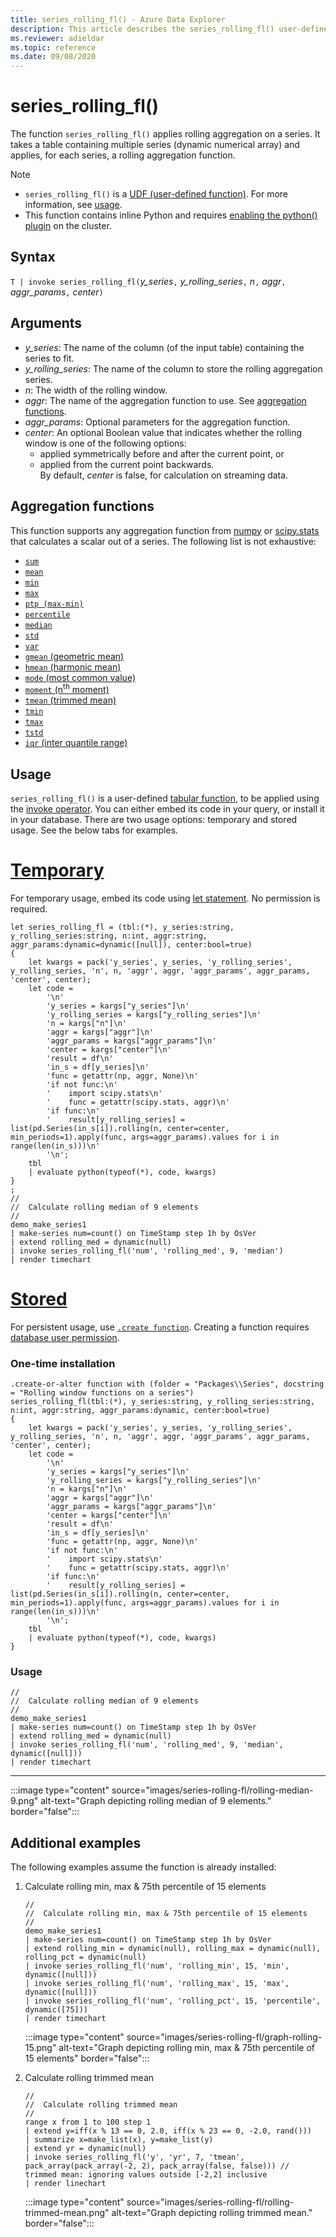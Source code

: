 ```yaml
---
title: series_rolling_fl() - Azure Data Explorer
description: This article describes the series_rolling_fl() user-defined function in Azure Data Explorer.
ms.reviewer: adieldar
ms.topic: reference
ms.date: 09/08/2020
---
```

# series_rolling_fl()


The function `series_rolling_fl()` applies rolling aggregation on a series. It takes a table containing multiple series (dynamic numerical array) and applies, for each series, a rolling aggregation function.

> [!NOTE]
> * `series_rolling_fl()` is a [UDF (user-defined function)](../query/functions/user-defined-functions.md). For more information, see [usage](#usage).
> * This function contains inline Python and requires [enabling the python() plugin](../query/pythonplugin.md#enable-the-plugin) on the cluster.

## Syntax

`T | invoke series_rolling_fl(`*y_series*`,` *y_rolling_series*`,` *n*`,` *aggr*`,` *aggr_params*`,` *center*`)`

## Arguments

* *y_series*: The name of the column (of the input table) containing the series to fit.
* *y_rolling_series*: The name of the column to store the rolling aggregation series.
* *n*: The width of the rolling window.
* *aggr*: The name of the aggregation function to use. See [aggregation functions](#aggregation-functions).
* *aggr_params*: Optional parameters for the aggregation function.
* *center*: An optional Boolean value that indicates whether the rolling window is one of the following options:
    * applied symmetrically before and after the current point, or 
    * applied from the current point backwards. <br>
    By default, *center* is false, for calculation on streaming data.

## Aggregation functions

This function supports any aggregation function from [numpy](https://numpy.org/) or [scipy.stats](https://docs.scipy.org/doc/scipy/reference/stats.html#module-scipy.stats) that calculates a scalar out of a series. The following list is not exhaustive:

* [`sum`](https://numpy.org/doc/stable/reference/generated/numpy.sum.html#numpy.sum) 
* [`mean`](https://numpy.org/doc/stable/reference/generated/numpy.mean.html?highlight=mean#numpy.mean)
* [`min`](https://numpy.org/doc/stable/reference/generated/numpy.amin.html#numpy.amin)
* [`max`](https://numpy.org/doc/stable/reference/generated/numpy.amax.html)
* [`ptp (max-min)`](https://numpy.org/doc/stable/reference/generated/numpy.ptp.html)
* [`percentile`](https://numpy.org/doc/stable/reference/generated/numpy.percentile.html)
* [`median`](https://numpy.org/doc/stable/reference/generated/numpy.median.html)
* [`std`](https://numpy.org/doc/stable/reference/generated/numpy.std.html)
* [`var`](https://numpy.org/doc/stable/reference/generated/numpy.var.html)
* [`gmean` (geometric mean)](https://docs.scipy.org/doc/scipy/reference/generated/scipy.stats.gmean.html)
* [`hmean` (harmonic mean)](https://docs.scipy.org/doc/scipy/reference/generated/scipy.stats.hmean.html)
* [`mode` (most common value)](https://docs.scipy.org/doc/scipy/reference/generated/scipy.stats.mode.html)
* [`moment` (n<sup>th</sup> moment)](https://docs.scipy.org/doc/scipy/reference/generated/scipy.stats.moment.html)
* [`tmean` (trimmed mean)](https://docs.scipy.org/doc/scipy/reference/generated/scipy.stats.tmean.html)
* [`tmin`](https://docs.scipy.org/doc/scipy/reference/generated/scipy.stats.tmin.html) 
* [`tmax`](https://docs.scipy.org/doc/scipy/reference/generated/scipy.stats.tmax.html)
* [`tstd`](https://docs.scipy.org/doc/scipy/reference/generated/scipy.stats.tstd.html)
* [`iqr` (inter quantile range)](https://docs.scipy.org/doc/scipy/reference/generated/scipy.stats.iqr.html) 

## Usage

`series_rolling_fl()` is a user-defined [tabular function](../query/functions/user-defined-functions.md#tabular-function), to be applied using the [invoke operator](../query/invokeoperator.md). You can either embed its code in your query, or install it in your database. There are two usage options: temporary and stored usage. See the below tabs for examples.

# [Temporary](#tab/temporary)

For temporary usage, embed its code using [let statement](../query/letstatement.md). No permission is required.

<!-- csl: https://help.kusto.windows.net/Samples -->
```kusto
let series_rolling_fl = (tbl:(*), y_series:string, y_rolling_series:string, n:int, aggr:string, aggr_params:dynamic=dynamic([null]), center:bool=true)
{
    let kwargs = pack('y_series', y_series, 'y_rolling_series', y_rolling_series, 'n', n, 'aggr', aggr, 'aggr_params', aggr_params, 'center', center);
    let code =
        '\n'
        'y_series = kargs["y_series"]\n'
        'y_rolling_series = kargs["y_rolling_series"]\n'
        'n = kargs["n"]\n'
        'aggr = kargs["aggr"]\n'
        'aggr_params = kargs["aggr_params"]\n'
        'center = kargs["center"]\n'
        'result = df\n'
        'in_s = df[y_series]\n'
        'func = getattr(np, aggr, None)\n'
        'if not func:\n'
        '    import scipy.stats\n'
        '    func = getattr(scipy.stats, aggr)\n'
        'if func:\n'
        '    result[y_rolling_series] = list(pd.Series(in_s[i]).rolling(n, center=center, min_periods=1).apply(func, args=aggr_params).values for i in range(len(in_s)))\n'
        '\n';
    tbl
    | evaluate python(typeof(*), code, kwargs)
}
;
//
//  Calculate rolling median of 9 elements
//
demo_make_series1
| make-series num=count() on TimeStamp step 1h by OsVer
| extend rolling_med = dynamic(null)
| invoke series_rolling_fl('num', 'rolling_med', 9, 'median')
| render timechart
```

# [Stored](#tab/stored)

For persistent usage, use [`.create function`](../management/create-function.md). Creating a function requires [database user permission](../management/access-control/role-based-authorization.md).

### One-time installation

<!-- csl: https://help.kusto.windows.net/Samples -->
```kusto
.create-or-alter function with (folder = "Packages\\Series", docstring = "Rolling window functions on a series")
series_rolling_fl(tbl:(*), y_series:string, y_rolling_series:string, n:int, aggr:string, aggr_params:dynamic, center:bool=true)
{
    let kwargs = pack('y_series', y_series, 'y_rolling_series', y_rolling_series, 'n', n, 'aggr', aggr, 'aggr_params', aggr_params, 'center', center);
    let code =
        '\n'
        'y_series = kargs["y_series"]\n'
        'y_rolling_series = kargs["y_rolling_series"]\n'
        'n = kargs["n"]\n'
        'aggr = kargs["aggr"]\n'
        'aggr_params = kargs["aggr_params"]\n'
        'center = kargs["center"]\n'
        'result = df\n'
        'in_s = df[y_series]\n'
        'func = getattr(np, aggr, None)\n'
        'if not func:\n'
        '    import scipy.stats\n'
        '    func = getattr(scipy.stats, aggr)\n'
        'if func:\n'
        '    result[y_rolling_series] = list(pd.Series(in_s[i]).rolling(n, center=center, min_periods=1).apply(func, args=aggr_params).values for i in range(len(in_s)))\n'
        '\n';
    tbl
    | evaluate python(typeof(*), code, kwargs)
}
```

### Usage

<!-- csl: https://help.kusto.windows.net/Samples -->
```kusto
//
//  Calculate rolling median of 9 elements
//
demo_make_series1
| make-series num=count() on TimeStamp step 1h by OsVer
| extend rolling_med = dynamic(null)
| invoke series_rolling_fl('num', 'rolling_med', 9, 'median', dynamic([null]))
| render timechart
```

---

:::image type="content" source="images/series-rolling-fl/rolling-median-9.png" alt-text="Graph depicting rolling median of 9 elements." border="false":::

## Additional examples

The following examples assume the function is already installed:

1. Calculate rolling min, max & 75th percentile of 15 elements
    
    <!-- csl: https://help.kusto.windows.net/Samples -->
    ```kusto
    //
    //  Calculate rolling min, max & 75th percentile of 15 elements
    //
    demo_make_series1
    | make-series num=count() on TimeStamp step 1h by OsVer
    | extend rolling_min = dynamic(null), rolling_max = dynamic(null), rolling_pct = dynamic(null)
    | invoke series_rolling_fl('num', 'rolling_min', 15, 'min', dynamic([null]))
    | invoke series_rolling_fl('num', 'rolling_max', 15, 'max', dynamic([null]))
    | invoke series_rolling_fl('num', 'rolling_pct', 15, 'percentile', dynamic([75]))
    | render timechart
    ```
    
    :::image type="content" source="images/series-rolling-fl/graph-rolling-15.png" alt-text="Graph depicting rolling min, max & 75th percentile of 15 elements" border="false":::

1. Calculate rolling trimmed mean
        
    <!-- csl: https://help.kusto.windows.net/Samples -->
    ```kusto
    //
    //  Calculate rolling trimmed mean
    //
    range x from 1 to 100 step 1
    | extend y=iff(x % 13 == 0, 2.0, iff(x % 23 == 0, -2.0, rand()))
    | summarize x=make_list(x), y=make_list(y)
    | extend yr = dynamic(null)
    | invoke series_rolling_fl('y', 'yr', 7, 'tmean', pack_array(pack_array(-2, 2), pack_array(false, false))) //  trimmed mean: ignoring values outside [-2,2] inclusive
    | render linechart
    ```
    
    :::image type="content" source="images/series-rolling-fl/rolling-trimmed-mean.png" alt-text="Graph depicting rolling trimmed mean." border="false":::
    
